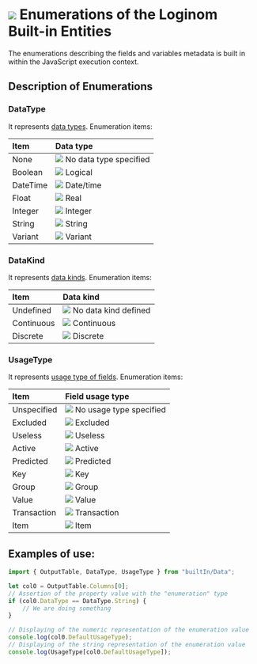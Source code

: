 # ![](../../../images/icons/components/javascript_default.svg) Enumerations of the Loginom Built-in Entities

The enumerations describing the fields and variables metadata is built in within the JavaScript execution context.

## Description of Enumerations

### DataType

It represents [data types](../../../data/datatype.md). Enumeration items:

| Item | Data type |
| :-------- | :------ |
| None | ![](../../../images/icons/usage-types/unspecified_default.svg) No data type specified |
| Boolean | ![](../../../images/icons/data-types/boolean_default.svg) Logical |
| DateTime | ![](../../../images/icons/data-types/datetime_default.svg) Date/time |
| Float | ![](../../../images/icons/data-types/float_default.svg) Real |
| Integer | ![](../../../images/icons/data-types/integer_default.svg) Integer |
| String | ![](../../../images/icons/data-types/string_default.svg) String |
| Variant | ![](../../../images/icons/data-types/variant_default.svg) Variant |

### DataKind

It represents [data kinds](../../../data/datakind.md). Enumeration items:

| Item | Data kind |
| :-------- | :------ |
| Undefined | ![](../../../images/icons/usage-types/unspecified_default.svg) No data kind defined |
| Continuous | ![](../../../images/icons/data-types/continuous_default.svg) Continuous |
| Discrete | ![](../../../images/icons/data-types/discrete_default.svg) Discrete |

### UsageType

It represents [usage type of fields](../../../data/datasetfieldoptions.md). Enumeration items:

| Item | Field usage type |
| :-------- | :------ |
| Unspecified | ![](../../../images/icons/usage-types/unspecified_default.svg) No usage type specified |
| Excluded | ![](../../../images/icons/usage-types/unused_default.svg) Excluded |
| Useless | ![](../../../images/icons/usage-types/useless_default.svg) Useless |
| Active | ![](../../../images/icons/usage-types/active_default.svg) Active |
| Predicted | ![](../../../images/icons/usage-types/predicted_default.svg) Predicted |
| Key | ![](../../../images/icons/usage-types/source_default.svg) Key |
| Group | ![](../../../images/icons/usage-types/group_default.svg) Group |
| Value | ![](../../../images/icons/usage-types/value_default.svg) Value |
| Transaction | ![](../../../images/icons/usage-types/transaction_default.svg) Transaction |
| Item | ![](../../../images/icons/usage-types/item_default.svg) Item |

## Examples of use:

```javascript
import { OutputTable, DataType, UsageType } from "builtIn/Data";

let col0 = OutputTable.Columns[0];
// Assertion of the property value with the "enumeration" type
if (col0.DataType == DataType.String) {
    // We are doing something
}

// Displaying of the numeric representation of the enumeration value
console.log(col0.DefaultUsageType);
// Displaying of the string representation of the enumeration value
console.log(UsageType[col0.DefaultUsageType]);
```
